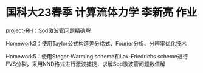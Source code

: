 # 国科大23春季 计算流体力学 李新亮 作业

project-RH：Sod激波管问题精确解

Homework3：使用Taylor公式构造差分格式、Fourier分析、分辨率优化技术

Homework5：使用Steger-Warming scheme和Lax-Friedrichs scheme进行FVS分裂，采用NND格式进行激波捕捉，求解Sod激波管问题数值解
